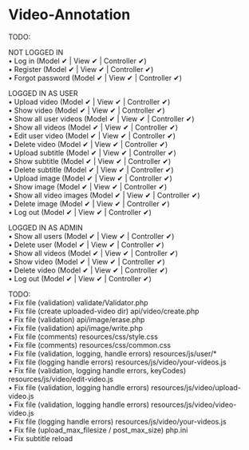 # Video-Annotation
TODO:

NOT LOGGED IN   
•	Log in (Model ✔ | View ✔ | Controller ✔)   
•	Register (Model ✔ | View ✔ | Controller ✔)  
•	Forgot password (Model ✔ | View ✔ | Controller ✔) 

LOGGED IN AS USER   
•	Upload video (Model ✔ | View ✔ | Controller ✔)   
•	Show video (Model ✔ | View ✔ | Controller ✔)   
•	Show all user videos (Model ✔ | View ✔ | Controller ✔)   
•	Show all videos (Model ✔ | View ✔ | Controller ✔)  
•	Edit user video (Model ✔ | View ✔ | Controller ✔)   
•	Delete video (Model ✔ | View ✔ | Controller ✔)   
•	Upload subtitle (Model ✔ | View ✔ | Controller ✔)   
•	Show subtitle (Model ✔ | View ✔ | Controller ✔)   
•	Delete subtitle (Model ✔ | View ✔ | Controller ✔)   
•	Upload image (Model ✔ | View ✔ | Controller ✔)   
•	Show image (Model ✔ | View ✔ | Controller ✔)   
•	Show all video images (Model ✔ | View ✔ | Controller ✔)   
•	Delete image (Model ✔ | View ✔ | Controller ✔)   
•	Log out (Model ✔ | View ✔ | Controller ✔)   

LOGGED IN AS ADMIN  
•	Show all users (Model ✔ | View ✔ | Controller ✔)   
•	Delete user (Model ✔ | View ✔ | Controller ✔)   
•	Show all videos (Model ✔ | View ✔ | Controller ✔)  
•	Show video (Model ✔ | View ✔ | Controller ✔)   
•	Delete video (Model ✔ | View ✔ | Controller ✔)  
•	Log out (Model ✔ | View ✔ | Controller ✔)   

TODO:   
•	Fix file (validation) validate/Validator.php    
•	Fix file (create uploaded-video dir) api/video/create.php      
•	Fix file (validation) api/image/erase.php   
•	Fix file (validation) api/image/write.php   
•	Fix file (comments) resources/css/style.css   
•	Fix file (comments) resources/css/common.css    
•	Fix file (validation, logging, handle errors) resources/js/user/*   
•	Fix file (logging handle errors) resources/js/video/your-videos.js    
•	Fix file (validation, logging handle errors, keyCodes) resources/js/video/edit-video.js   
•	Fix file (validation, logging handle errors) resources/js/video/upload-video.js   
•	Fix file (validation, logging handle errors) resources/js/video/video-video.js    
•	Fix file (logging handle errors) resources/js/video/your-videos.js        
•	Fix file (upload_max_filesize / post_max_size) php.ini    
•	Fix subtitle reload   
